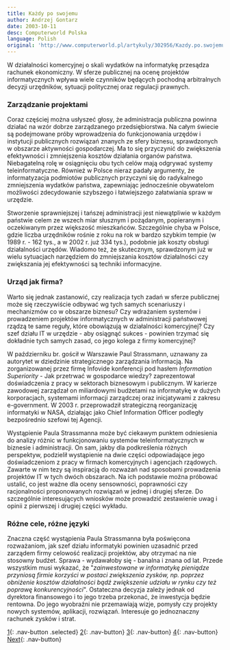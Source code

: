 ```yaml
---
title: Każdy po swojemu
author: Andrzej Gontarz
date: 2003-10-11
desc: Computerworld Polska
language: Polish
original: 'http://www.computerworld.pl/artykuly/302956/Kazdy.po.swojemu.html'
---
```


W działalności komercyjnej o skali wydatków na informatykę przesądza
rachunek ekonomiczny. W sferze publicznej na ocenę projektów
informatycznych wpływa wiele czynników będących pochodną arbitralnych
decyzji urzędników, sytuacji politycznej oraz regulacji prawnych.

### Zarządzanie projektami

Coraz częściej można usłyszeć głosy, że administracja publiczna
powinna działać na wzór dobrze zarządzanego przedsiębiorstwa. Na całym
świecie są podejmowane próby wprowadzenia do funkcjonowania urzędów i
instytucji publicznych rozwiązań znanych ze sfery biznesu,
sprawdzonych w obszarze aktywności gospodarczej. Ma to się przyczynić
do zwiększenia efektywności i zmniejszenia kosztów działania organów
państwa. Niebagatelną rolę w osiągnięciu obu tych celów mają odgrywać
systemy teleinformatyczne. Również w Polsce nieraz padały argumenty,
że informatyzacja podmiotów publicznych przyczyni się do radykalnego
zmniejszenia wydatków państwa, zapewniając jednocześnie obywatelom
możliwości zdecydowanie szybszego i łatwiejszego załatwiania spraw w
urzędzie.

Stworzenie sprawniejszej i tańszej administracji jest niewątpliwie w
każdym państwie celem ze wszech miar słusznym i pożądanym, popieranym
i oczekiwanym przez większość mieszkańców. Szczególnie chyba w Polsce,
gdzie liczba urzędników rośnie z roku na rok w bardzo szybkim tempie
(w 1989 r. - 162 tys., a w 2002 r. już 334 tys.), podobnie jak koszty
obsługi działalności urzędów. Wiadomo też, że skutecznym, sprawdzonym
już w wielu sytuacjach narzędziem do zmniejszania kosztów działalności
czy zwiększania jej efektywności są techniki informacyjne.

### Urząd jak firma?

Warto się jednak zastanowić, czy realizacja tych zadań w sferze publicznej może się rzeczywiście odbywać wg tych samych scenariuszy i mechanizmów co w obszarze biznesu? Czy wdrażaniem systemów i prowadzeniem projektów informatycznych w administracji państwowej rządzą te same reguły, które obowiązują w działalności komercyjnej? Czy szef działu IT w urzędzie - aby osiągnąć sukces - powinien trzymać się dokładnie tych samych zasad, co jego kolega z firmy komercyjnej?

W październiku br. gościł w Warszawie Paul Strassmann, uznawany za
autorytet w dziedzinie strategicznego zarządzania informacją. Na
zorganizowanej przez firmę Infovide konferencji pod hasłem
<em>Information Superiority</em> - Jak przetrwać w gospodarce wiedzy?
zaprezentował doświadczenia z pracy w sektorach biznesowym i
publicznym. W karierze zawodowej zarządzał on miliardowymi budżetami
na informatykę w dużych korporacjach, systemami informacji zarządczej
oraz inicjatywami z zakresu e-government. W 2003 r. przeprowadził
strategiczną reorganizację informatyki w NASA, działając jako Chief
Information Officer podległy bezpośrednio szefowi tej Agencji.

Wystąpienie Paula Strassmanna może być ciekawym punktem odniesienia do analizy różnic w funkcjonowaniu systemów teleinformatycznych w biznesie i administracji. On sam, jakby dla podkreślenia różnych perspektyw, podzielił wystąpienie na dwie części odpowiadające jego doświadczeniom z pracy w firmach komercyjnych i agencjach rządowych. Zawarte w nim tezy są inspiracją do rozważań nad sposobami prowadzenia projektów IT w tych dwóch obszarach. Na ich podstawie można próbować ustalić, co jest ważne dla oceny sensowności, poprawności czy racjonalności proponowanych rozwiązań w jednej i drugiej sferze. Do szczególnie interesujących wniosków może prowadzić zestawienie uwag i opinii z pierwszej i drugiej części wykładu.

### Różne cele, różne języki

Znaczna część wystąpienia Paula Strassmanna była poświęcona rozważaniom, jak szef działu informatyki powinien uzasadnić przed zarządem firmy celowość realizacji projektów, aby otrzymać na nie stosowny budżet. Sprawa - wydawałoby się - banalna i znana od lat. Przede wszystkim musi wykazać, że "<em>zainwestowane w informatykę pieniądze przyniosą firmie korzyści w postaci zwiększenia zysków, np. poprzez obniżenie kosztów działalności bądź zwiększenie udziału w rynku czy też poprawę konkurencyjności</em>". Ostateczna decyzja zależy jednak od dyrektora finansowego i to jego trzeba przekonać, że inwestycja będzie rentowna. Do jego wyobraźni nie przemawiają wizje, pomysły czy projekty nowych systemów, aplikacji, rozwiązań. Interesuje go jednoznaczny rachunek zysków i strat.

[1](page1.html){: .nav-button .selected}
[2](page2.html){: .nav-button}
[3](page3.html){: .nav-button}
[4](page4.html){: .nav-button}
[Next](page2.html){: .nav-button}
